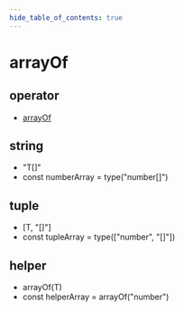 ```yaml
---
hide_table_of_contents: true
---
```


# arrayOf

## operator

- [arrayOf](./arrayof.md)

## string

- "T[]" <br/>
- const numberArray = type("number[]")<br/>

## tuple

- [T, "[]"] <br/>
- const tupleArray = type(["number", "[]"])<br/>

## helper

- arrayOf(T) <br/>
- const helperArray = arrayOf("number")<br/>
